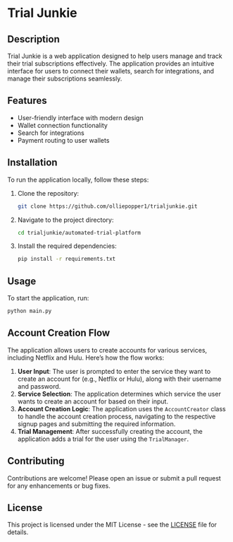 # Trial Junkie

## Description
Trial Junkie is a web application designed to help users manage and track their trial subscriptions effectively. The application provides an intuitive interface for users to connect their wallets, search for integrations, and manage their subscriptions seamlessly.

## Features
- User-friendly interface with modern design
- Wallet connection functionality
- Search for integrations
- Payment routing to user wallets

## Installation
To run the application locally, follow these steps:
1. Clone the repository:
   ```bash
   git clone https://github.com/olliepopper1/trialjunkie.git
   ```
2. Navigate to the project directory:
   ```bash
   cd trialjunkie/automated-trial-platform
   ```
3. Install the required dependencies:
   ```bash
   pip install -r requirements.txt
   ```

## Usage
To start the application, run:
```bash
python main.py
```

## Account Creation Flow
The application allows users to create accounts for various services, including Netflix and Hulu. Here’s how the flow works:
1. **User Input**: The user is prompted to enter the service they want to create an account for (e.g., Netflix or Hulu), along with their username and password.
2. **Service Selection**: The application determines which service the user wants to create an account for based on their input.
3. **Account Creation Logic**: The application uses the `AccountCreator` class to handle the account creation process, navigating to the respective signup pages and submitting the required information.
4. **Trial Management**: After successfully creating the account, the application adds a trial for the user using the `TrialManager`.

## Contributing
Contributions are welcome! Please open an issue or submit a pull request for any enhancements or bug fixes.

## License
This project is licensed under the MIT License - see the [LICENSE](LICENSE) file for details.
